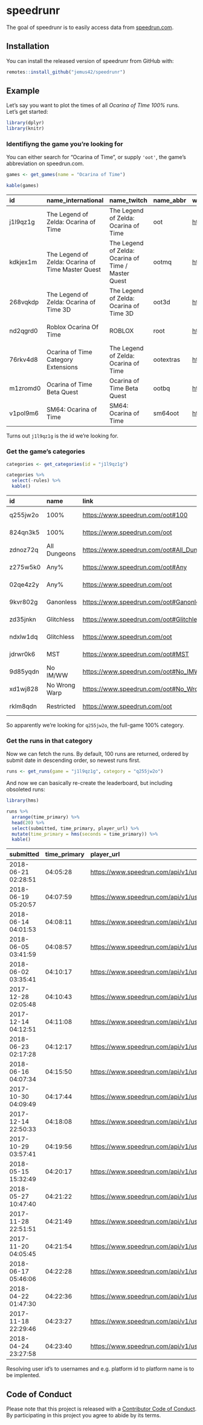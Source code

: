 
<!-- README.md is generated from README.Rmd. Please edit that file -->

# speedrunr

The goal of speedrunr is to easily access data from
[speedrun.com](https://speedrun.com).

## Installation

You can install the released version of speedrunr from GitHub with:

``` r
remotes::install_github("jemus42/speedrunr")
```

## Example

Let’s say you want to plot the times of all *Ocarina of TIme 100%*
runs.  
Let’s get started:

``` r
library(dplyr)
library(knitr)
```

### Identifiyng the game you’re looking for

You can either search for “Ocarina of Time”, or supply `'oot'`, the
game’s abbreviation on speedrun.com.

``` r
games <- get_games(name = "Ocarina of Time")

kable(games)
```

| id       | name\_international                               | name\_twitch                                        | name\_abbr | weblink                              | released   | released\_year | romhack | created             |
| :------- | :------------------------------------------------ | :-------------------------------------------------- | :--------- | :----------------------------------- | :--------- | -------------: | :------ | :------------------ |
| j1l9qz1g | The Legend of Zelda: Ocarina of Time              | The Legend of Zelda: Ocarina of Time                | oot        | <https://www.speedrun.com/oot>       | 1998-11-21 |           1998 | FALSE   | 2015-02-17 01:43:13 |
| kdkjex1m | The Legend of Zelda: Ocarina of Time Master Quest | The Legend of Zelda: Ocarina of Time / Master Quest | ootmq      | <https://www.speedrun.com/ootmq>     | 2002-01-01 |           2002 | FALSE   | 2015-02-21 21:46:55 |
| 268vqkdp | The Legend of Zelda: Ocarina of Time 3D           | The Legend of Zelda: Ocarina of Time 3D             | oot3d      | <https://www.speedrun.com/oot3d>     | 2011-06-16 |           2011 | FALSE   | 2015-09-10 00:33:00 |
| nd2qgrd0 | Roblox Ocarina Of Time                            | ROBLOX                                              | root       | <https://www.speedrun.com/root>      | 2008-10-24 |           2008 | TRUE    | 2016-11-14 04:37:16 |
| 76rkv4d8 | Ocarina of Time Category Extensions               | The Legend of Zelda: Ocarina of Time                | ootextras  | <https://www.speedrun.com/ootextras> | 1998-11-21 |           1998 | TRUE    | 2017-01-22 17:56:13 |
| m1zromd0 | Ocarina of Time Beta Quest                        | Ocarina of Time Beta Quest                          | ootbq      | <https://www.speedrun.com/ootbq>     | 2015-11-13 |           2015 | TRUE    | 2017-07-24 03:24:09 |
| v1pol9m6 | SM64: Ocarina of Time                             | SM64: Ocarina of Time                               | sm64oot    | <https://www.speedrun.com/sm64oot>   | 2018-03-26 |           2018 | FALSE   | 2018-03-29 16:04:03 |

Turns out `j1l9qz1g` is the id we’re looking for.

### Get the game’s categories

``` r
categories <- get_categories(id = "j1l9qz1g")

categories %>%
  select(-rules) %>%
  kable()
```

| id       | name          | link                                         | type      | miscellaneous |
| :------- | :------------ | :------------------------------------------- | :-------- | :------------ |
| q255jw2o | 100%          | <https://www.speedrun.com/oot#100>           | per-game  | FALSE         |
| 824qn3k5 | 100%          | <https://www.speedrun.com/oot>               | per-level | FALSE         |
| zdnoz72q | All Dungeons  | <https://www.speedrun.com/oot#All_Dungeons>  | per-game  | FALSE         |
| z275w5k0 | Any%          | <https://www.speedrun.com/oot#Any>           | per-game  | FALSE         |
| 02qe4z2y | Any%          | <https://www.speedrun.com/oot>               | per-level | FALSE         |
| 9kvr802g | Ganonless     | <https://www.speedrun.com/oot#Ganonless>     | per-game  | TRUE          |
| zd35jnkn | Glitchless    | <https://www.speedrun.com/oot#Glitchless>    | per-game  | FALSE         |
| ndxlw1dq | Glitchless    | <https://www.speedrun.com/oot>               | per-level | FALSE         |
| jdrwr0k6 | MST           | <https://www.speedrun.com/oot#MST>           | per-game  | FALSE         |
| 9d85yqdn | No IM/WW      | <https://www.speedrun.com/oot#No_IMWW>       | per-game  | FALSE         |
| xd1wj828 | No Wrong Warp | <https://www.speedrun.com/oot#No_Wrong_Warp> | per-game  | TRUE          |
| rklm8qdn | Restricted    | <https://www.speedrun.com/oot>               | per-level | TRUE          |

So apparently we’re looking for `q255jw2o`, the full-game 100% category.

### Get the runs in that category

Now we can fetch the runs. By default, 100 runs are returned, ordered by
submit date in descending order, so newest runs first.

``` r
runs <- get_runs(game = "j1l9qz1g", category = "q255jw2o")
```

And now we can basically re-create the leaderboard, but including
obsoleted runs:

``` r
library(hms)

runs %>%
  arrange(time_primary) %>%
  head(20) %>%
  select(submitted, time_primary, player_url) %>%
  mutate(time_primary = hms(seconds = time_primary)) %>%
  kable()
```

| submitted           | time\_primary | player\_url                                      |
| :------------------ | :------------ | :----------------------------------------------- |
| 2018-06-21 02:28:51 | 04:05:28      | <https://www.speedrun.com/api/v1/users/e8e5v680> |
| 2018-06-19 05:20:57 | 04:07:59      | <https://www.speedrun.com/api/v1/users/e8e5v680> |
| 2018-06-14 04:01:53 | 04:08:11      | <https://www.speedrun.com/api/v1/users/e8e5v680> |
| 2018-06-05 03:41:59 | 04:08:57      | <https://www.speedrun.com/api/v1/users/e8e5v680> |
| 2018-06-02 03:35:41 | 04:10:17      | <https://www.speedrun.com/api/v1/users/e8e5v680> |
| 2017-12-28 02:05:48 | 04:10:43      | <https://www.speedrun.com/api/v1/users/e8e5v680> |
| 2017-12-14 04:12:51 | 04:11:08      | <https://www.speedrun.com/api/v1/users/e8e5v680> |
| 2018-06-23 02:17:28 | 04:12:17      | <https://www.speedrun.com/api/v1/users/v819rrxp> |
| 2018-06-16 04:07:34 | 04:15:50      | <https://www.speedrun.com/api/v1/users/v819rrxp> |
| 2017-10-30 04:09:49 | 04:17:44      | <https://www.speedrun.com/api/v1/users/v819rrxp> |
| 2017-12-14 22:50:33 | 04:18:08      | <https://www.speedrun.com/api/v1/users/v814mkp8> |
| 2017-10-29 03:57:41 | 04:19:56      | <https://www.speedrun.com/api/v1/users/v819rrxp> |
| 2018-05-15 15:32:49 | 04:20:17      | <https://www.speedrun.com/api/v1/users/qj2w3p6j> |
| 2018-05-27 10:47:40 | 04:21:22      | <https://www.speedrun.com/api/v1/users/1xym2kmx> |
| 2017-11-28 22:51:51 | 04:21:49      | <https://www.speedrun.com/api/v1/users/v814mkp8> |
| 2017-11-20 04:05:45 | 04:21:54      | <https://www.speedrun.com/api/v1/users/18vv3y8l> |
| 2018-06-17 05:46:06 | 04:22:28      | <https://www.speedrun.com/api/v1/users/qjn35kwx> |
| 2018-04-22 01:47:30 | 04:22:36      | <https://www.speedrun.com/api/v1/users/qj2okpxk> |
| 2017-11-18 22:29:46 | 04:23:27      | <https://www.speedrun.com/api/v1/users/v814mkp8> |
| 2018-04-24 23:27:58 | 04:23:40      | <https://www.speedrun.com/api/v1/users/qj2w3p6j> |

Resolving user id’s to usernames and e.g. platform id to platform name
is to be implented.

## Code of Conduct

Please note that this project is released with a [Contributor Code of
Conduct](CODE_OF_CONDUCT.md). By participating in this project you agree
to abide by its terms.
